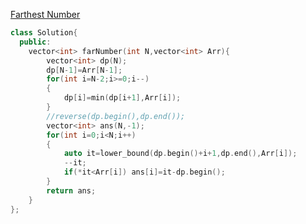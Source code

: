 [Farthest Number](https://practice.geeksforgeeks.org/problems/1a31d09f7b8e9c0633339df07858deb3a728fe19/1)
```cpp
class Solution{   
  public:
    vector<int> farNumber(int N,vector<int> Arr){
        vector<int> dp(N);
        dp[N-1]=Arr[N-1];
        for(int i=N-2;i>=0;i--)
        {
            dp[i]=min(dp[i+1],Arr[i]);
        }
        //reverse(dp.begin(),dp.end());
        vector<int> ans(N,-1);
        for(int i=0;i<N;i++)
        {
            auto it=lower_bound(dp.begin()+i+1,dp.end(),Arr[i]);
            --it;
            if(*it<Arr[i]) ans[i]=it-dp.begin();
        }
        return ans;
    }
};
```
